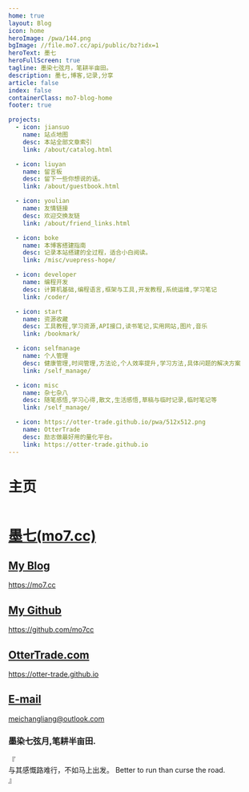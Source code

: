 ```yaml
---
home: true
layout: Blog
icon: home
heroImage: /pwa/144.png
bgImage: //file.mo7.cc/api/public/bz?idx=1
heroText: 墨七
heroFullScreen: true
tagline: 墨染七弦月，笔耕半亩田。
description: 墨七,博客,记录,分享
article: false
index: false
containerClass: mo7-blog-home
footer: true

projects:
  - icon: jiansuo
    name: 站点地图
    desc: 本站全部文章索引
    link: /about/catalog.html

  - icon: liuyan
    name: 留言板
    desc: 留下一些你想说的话。
    link: /about/guestbook.html

  - icon: youlian
    name: 友情链接
    desc: 欢迎交换友链
    link: /about/friend_links.html

  - icon: boke
    name: 本博客搭建指南
    desc: 记录本站搭建的全过程，适合小白阅读。
    link: /misc/vuepress-hope/

  - icon: developer
    name: 编程开发
    desc: 计算机基础,编程语言,框架与工具,开发教程,系统运维,学习笔记
    link: /coder/

  - icon: start
    name: 资源收藏
    desc: 工具教程,学习资源,API接口,读书笔记,实用网站,图片,音乐
    link: /bookmark/

  - icon: selfmanage
    name: 个人管理
    desc: 健康管理,时间管理,方法论,个人效率提升,学习方法,具体问题的解决方案
    link: /self_manage/

  - icon: misc
    name: 杂七杂八
    desc: 随笔感悟,学习心得,散文,生活感悟,草稿与临时记录,临时笔记等
    link: /self_manage/

  - icon: https://otter-trade.github.io/pwa/512x512.png
    name: OtterTrade
    desc: 励志做最好用的量化平台。
    link: https://otter-trade.github.io
---
```


# 主页

<div id="mo7-blog-hero-content">
  <a target="_blank" class="link image-link link-1" href="https://mo7.cc">
    <img class="vp-blog-hero-image" src="//file.mo7.cc/static/lxh_gif/lxh_71.gif" alt="" srcset="" />
  </a>
  <a target="_blank" class="link  link-2" href="https://mo7cc.github.io">
    <h1 class="vp-blog-hero-title">墨七<span class="vp-blog-hero-subtitle">(mo7.cc)</span></h1>
  </a>
  <a target="_blank" class="link link-3" href="/posts/catalog.html">
    <h2>My Blog</h2>
    <span>https://mo7.cc</span>
  </a>
  <a target="_blank" class="link link-4" href="https://github.com/mo7cc">
    <h2>My Github</h2>
    <span>https://github.com/mo7cc</span>
  </a>
  <a target="_blank" class="link link-5" href="https://otter-trade.github.io">
    <h2>OtterTrade.com</h2>
    <span>https://otter-trade.github.io</span>
  </a>
  <a target="_blank" class="link link-6" href="mailto: meichangliang@outlook.com">
    <h2>E-mail</h2>
    <span>meichangliang@outlook.com</span>
  </a>
  <h3 class="mo7-signature">墨染七弦月,笔耕半亩田.</h3>
</div>

<div id="mo7-hitokoto-wrapper">
  <div class="word">
    <div class="left">『</div>
    <span id="hitokoto_text"> 与其感慨路难行，不如马上出发。 </span>
    <span id="hitokoto_text2"> Better to run than curse the road. </span>
    <div class="right">』</div>
  </div>
  <!-- <div id="hitokoto_author">——「DOTA2 克林克兹」</div> -->
</div>
